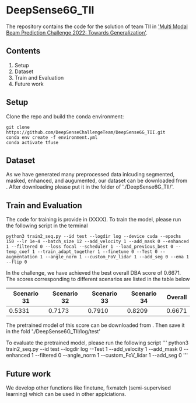 # DeepSense6G_TII
The repository contains the code for the solution of team TII in ['Multi Modal Beam Prediction Challenge 2022: Towards Generalization'](https://deepsense6g.net/multi-modal-beam-prediction-challenge/). 
## Contents
1. Setup
2. Dataset 
3. Train and Evaluation
4. Future work
## Setup
Clone the repo and build the conda environment:
```
git clone https://github.com/DeepSenseChallengeTeam/DeepSense6G_TII.git
conda env create -f environment.yml 
conda activate tfuse 
```
## Dataset
As we have generated many preprocessed data inlcuding segmented, masked, enhanced, and augumented, our dataset can be downloaded from [](). After downloading please put it in the folder of './DeepSense6G_TII/'.

## Train and Evaluation
The code for training is provide in (XXXX).
To train the model, please run the following script in the terminal
```
python3 train2_seq.py --id test --logdir log --device cuda --epochs 150 --lr 1e-4 --batch_size 12 --add_velocity 1 --add_mask 0 --enhanced 1 --filtered 0 --loss focal --scheduler 1 --load_previous_best 0 --temp_coef 1 --train_adapt_together 1 --finetune 0 --Test 0 --augmentation 1 --angle_norm 1 --custom_FoV_lidar 1 --add_seg 0 --ema 1 --flip 0
```

In the challenge, we have achieved the best overall DBA score of 0.6671. The scores corresponding to different scenarios are listed in the table below

|Scenario 31|Scenario 32|Scenario 33|Scenario 34|Overall|
|---|---|---|---|---|
|0.5331|0.7173|0.7910|0.8209|0.6671|

The pretrained model of this score can be downloaded from [](). Then save it in the fold './DeepSense6G_TII/log/test'

To evaluate the pretrained model, please run the following script
'''
python3 train2_seq.py --id test --logdir log --Test 1 --add_velocity 1 --add_mask 0 --enhanced 1 --filtered 0 --angle_norm 1 --custom_FoV_lidar 1 --add_seg 0
'''

## Future work
We develop other functions like finetune, fixmatch (semi-supervised learning) which can be used in other applciations. 






